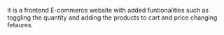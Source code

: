 it is a frontend E-commerce website with added funtionalities such as toggling the quantity and adding the products to cart and price changing fetaures. 
